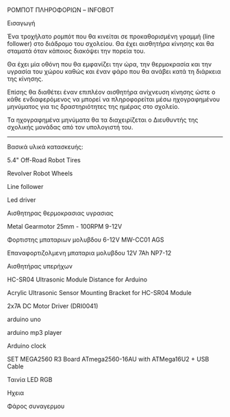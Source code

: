 ΡΟΜΠΟΤ ΠΛΗΡΟΦΟΡΙΩΝ – INFOBOT

Εισαγωγή

Ένα τροχήλατο ρομπότ που θα κινείται σε προκαθορισμένη γραμμή (line follower) στο διάδρομο του σχολείου. Θα έχει αισθητήρα κίνησης και θα σταματά όταν κάποιος διακόψει την πορεία του.

Θα έχει μία οθόνη που θα εμφανίζει την ώρα, την θερμοκρασία και την υγρασία του χώρου καθώς και έναν φάρο που θα ανάβει κατά τη διάρκεια της κίνησης.

Επίσης θα διαθέτει έναν επιπλέον αισθητήρα ανίχνευση κίνησης ώστε ο κάθε ενδιαφερόμενος να μπορεί να πληροφορείται μέσω ηχογραφημένου μηνύματος για τις δραστηριότητες της ημέρας στο σχολείο.

Τα ηχογραφημένα μηνύματα θα τα διαχειρίζεται ο Διευθυντής της σχολικής μονάδας από τον υπολογιστή του.

__________________________________________________________________________________________________________________

Βασικά υλικά κατασκευής:

5.4" Off-Road Robot Tires 

Revolver Robot Wheels 

Line follower

Led driver

Αισθητηρας θερμοκρασιας υγρασιας

Metal Gearmotor 25mm - 100RPM 9-12V

Φορτιστης μπαταριων μολυβδου 6-12V MW-CC01 AGS

Επαναφορτιζολμενη μπαταρια μολυβδου 12V 7Ah NP7-12

Αισθητήρας υπερήχων

HC-SR04 Ultrasonic Module Distance for Arduino

Acrylic Ultrasonic Sensor Mounting Bracket for HC-SR04 Module

2x7A DC Motor Driver (DRI0041)

arduino uno

arduino mp3 player

Arduino clock

SET MEGA2560 R3 Board ATmega2560-16AU with ATMega16U2 + USB Cable

Ταινία LED RGB

Ηχεια 

Φάρος συναγερμου



